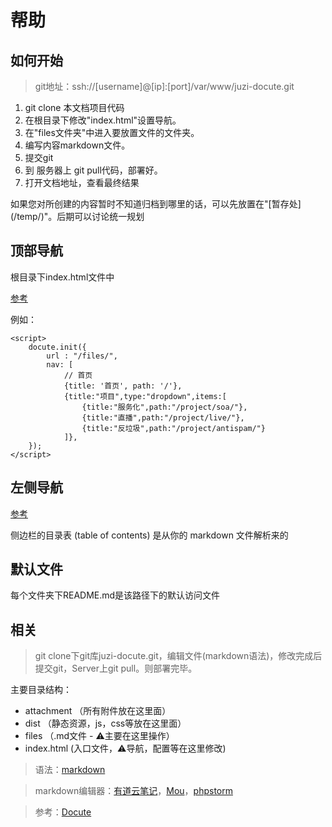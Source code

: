 # 帮助

## 如何开始

> git地址：ssh://[username]@[ip]:[port]/var/www/juzi-docute.git

1. git clone 本文档项目代码
1. 在根目录下修改"index.html"设置导航。
1. 在"files文件夹"中进入要放置文件的文件夹。
1. 编写内容markdown文件。
1. 提交git
1. 到 服务器上 git pull代码，部署好。
1. 打开文档地址，查看最终结果

<p class="warning">
  如果您对所创建的内容暂时不知道归档到哪里的话，可以先放置在"[暂存处](/temp/)"。后期可以讨论统一规划<br>
</p>

## 顶部导航
根目录下index.html文件中

[参考](https://docute.js.org/#/zh-Hans/?id=%E5%AF%BC%E8%88%AA%E6%A0%8F)

例如：
````
<script>
    docute.init({
        url : "/files/",
        nav: [
            // 首页
            {title: '首页', path: '/'},
            {title:"项目",type:"dropdown",items:[
                {title:"服务化",path:"/project/soa/"},
                {title:"直播",path:"/project/live/"},
                {title:"反垃圾",path:"/project/antispam/"}
            ]},
    });
</script>
````

## 左侧导航
[参考](https://docute.js.org/#/zh-Hans/?id=%E4%BE%A7%E8%BE%B9%E6%A0%8F)

侧边栏的目录表 (table of contents) 是从你的 markdown 文件解析来的


## 默认文件

每个文件夹下README.md是该路径下的默认访问文件


## 相关
> git clone下git库juzi-docute.git，编辑文件(markdown语法)，修改完成后提交git，Server上git pull。则部署完毕。

主要目录结构：
- attachment （所有附件放在这里面）
- dist （静态资源，js，css等放在这里面）
- files （.md文件 - ⚠️主要在这里操作）
- index.html (入口文件，⚠️导航，配置等在这里修改)



> 语法：[markdown](http://www.appinn.com/markdown/)

> markdown编辑器：[有道云笔记](http://note.youdao.com/)，[Mou](http://25.io/mou/)，[phpstorm](http://www.jetbrains.com/phpstorm/)

> 参考：[Docute](https://docute.js.org/#/home)
